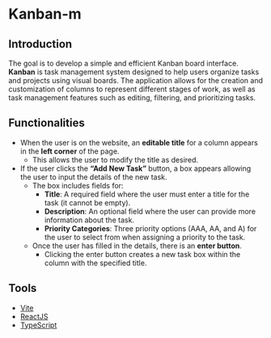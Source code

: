 # Kanban-m

## Introduction

The goal is to develop a simple and efficient Kanban board interface. **Kanban** is task management system designed to help users organize tasks and projects using visual boards. The application allows for the creation and customization of columns to represent different stages of work, as well as task management features such as editing, filtering, and prioritizing tasks.

## Functionalities

- When the user is on the website, an **editable title** for a column appears in the **left corner** of the page.
  - This allows the user to modify the title as desired.
- If the user clicks the **“Add New Task”** button, a box appears allowing the user to input the details of the new task.
  - The box includes fields for:
    - **Title**: A required field where the user must enter a title for the task (it cannot be empty).
    - **Description**: An optional field where the user can provide more information about the task.
    - **Priority Categories**: Three priority options (AAA, AA, and A) for the user to select from when assigning a priority to the task.
  - Once the user has filled in the details, there is an **enter button**.
    - Clicking the enter button creates a new task box within the column with the specified title.

## Tools

- [Vite](https://vitejs.dev)
- [ReactJS](https://react.dev)
- [TypeScript](https://www.typescriptlang.org)
